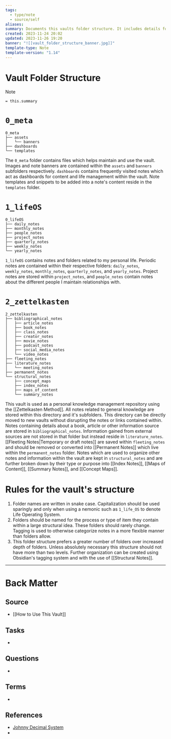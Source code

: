 ```yaml
---
tags:
  - type/note
  - source/self
aliases: 
summary: Documents this vaults folder structure. It includes details for the subfolders, their contents and rules for maintaining and expanding the folder structure.
created: 2023-11-24 20:02
updated: 2023-11-26 19:20
banner: "![[vault_folder_structure_banner.jpg]]"
template-type: Note
template-version: "1.14"
---
```

<!--  See "Template Help" below for using properties -->

# Vault Folder Structure

<!--  Main idea of my thoughts -->

> [!Note]
> `= this.summary`

<!-- Other content of my note  -->
# `0_meta`
```
0_meta
├── assets
│   └── banners  
├── dashboards 
└── templates
```

The `0_meta` folder contains files which helps maintain and use the vault. Images and note banners are contained within the `assets` and `banners` subfolders respectively. `dashboards` contains frequently visited notes which act as dashboards for content and life management within the vault. Note templates and snippets to be added into a note's content reside in the `templates` folder.

# `1_lifeOS`
```
0_lifeOS
├── daily_notes
├── monthly_notes
├── people_notes
├── project_notes
├── quarterly_notes
├── weekly_notes
└── yearly_notes
```

`1_lifeOS` contains notes and folders related to my personal life. Periodic notes are contained within their respective folders: `daily_notes`, `weekly_notes`, `monthly_notes`, `quarterly_notes`, and `yearly_notes`. Project notes are stored within `project_notes`, and `people_notes` contain notes about the different people I maintain relationships with.

# `2_zettelkasten`

```
2_zettelkasten
├── bibliographical_notes
│   ├── article_notes
│   ├── book_notes
│   ├── class_notes
│   ├── creator_notes
│   ├── movie_notes
│   ├── podcast_notes
│   ├── social_media_notes
│   └── video_notes
├── fleeting_notes
├── literature_notes
│   └── meeting_notes
├── permanent_notes
└── structural_notes
    ├── concept_maps
    ├── index_notes
    ├── maps_of_content
    └── summary_notes
```

This vault is used as a personal knowledge management repository using the [[Zettelkasten Method]]. All notes related to general knowledge are stored within this directory and it's subfolders. This directory can be directly moved to new vaults without disrupting the notes or links contained within. Notes containing details about a book, article or other information source are stored in `bibliographical_notes`. Information gained from external sources are not stored in that folder but instead reside in `literature_notes`. [[Fleeting Notes|Temporary or draft notes]] are saved within `fleeting_notes` and should be removed or converted into [[Permanent Notes]] which live within the `permanent_notes` folder. Notes which are used to organize other notes and information within the vault are kept in `structural_notes` and are further broken down by their type or purpose into [[Index Notes]], [[Maps of Content]], [[Summary Notes]], and [[Concept Maps]].

# Rules for the vault's structure

1. Folder names are written in snake case. Capitalization should be used sparingly and only when using a nemonic such as `1_life_OS` to denote Life Operating System.
2. Folders should be named for the process or type of item they contain within a large structural idea. These folders should rarely change. Tagging is used to otherwise categorize notes in a more flexible manner than folders allow.
3. This folder structure prefers a greater number of folders over increased depth of folders. Unless absolutely necessary this structure should not have more than two levels. Further organization can be created using Obsidian's tagging system and with the use of [[Structural Notes]].

---
# Back Matter

## Source
<!-- Always keep a link to the source- --> 
- [[How to Use This Vault]]

## Tasks
<!-- What remains to be done with this note? --> 
- 

## Questions
<!-- What remains for you to consider? --> 
- 

## Terms
<!-- Links to definition pages. -->
- 

## References
<!-- Links to pages not referenced in the content. -->
- [Johnny Decimal System](https://johnnydecimal.com/)
- 
